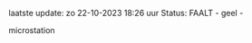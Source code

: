 laatste update: 
zo 22-10-2023 18:26   uur 
Status: FAALT - geel - 
<div class="service Y">microstation</div>